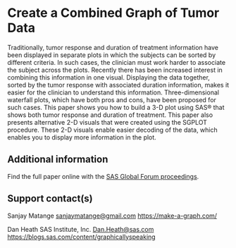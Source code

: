 # Create a Combined Graph of Tumor Data                                                                                                                 

Traditionally, tumor response and duration of treatment information have been displayed in
separate plots in which the subjects can be sorted by different criteria. In such cases, the
clinician must work harder to associate the subject across the plots. Recently there has
been increased interest in combining this information in one visual. Displaying the data
together, sorted by the tumor response with associated duration information, makes it
easier for the clinician to understand this information. Three-dimensional waterfall plots,
which have both pros and cons, have been proposed for such cases. This paper shows you
how to build a 3-D plot using SAS® that shows both tumor response and duration of
treatment. This paper also presents alternative 2-D visuals that were created using the
SGPLOT procedure. These 2-D visuals enable easier decoding of the data, which enables you
to display more information in the plot.

## Additional information

Find the full paper online with the [SAS Global Forum proceedings](https://www.sas.com/en_us/events/sas-global-forum/program/proceedings.html).

## Support contact(s)

Sanjay Matange
sanjaymatange@gmail.com
https://make-a-graph.com/

Dan Heath
SAS Institute, Inc.
Dan.Heath@sas.com
https://blogs.sas.com/content/graphicallyspeaking
                                                                                                                                                                                                                                                                                                                                                                                  
